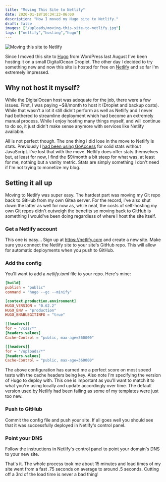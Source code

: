 ```yaml
---
title: "Moving This Site to Netlify"
date: 2020-01-18T10:34:23-06:00
description: "How I moved my Hugo site to Netlify."
draft: false
images: ["/uploads/moving-this-site-to-netlify.jpg"]
tags: ["netlify","hosting","hugo"]
---
```


![Moving this site to Netlify](/uploads/moving-this-site-to-netlify.jpg)

Since I moved this site to [Hugo](https://gohugo.io/) from WordPress last August I've been hosting it on a small DigitalOcean Droplet. The other day I decided to try something new and now this site is hosted for free on [Netlify](https://www.netlify.com/) and so far I'm extremely impressed.

## Why not host it myself?

While the DigitalOcean host was adequate for the job, there were a few issues. First, I was paying ~$8/month to host it (Droplet and backup costs). While that wasn't a lot it still didn't perform as well as Netlify and I never had bothered to streamline deployment which had become an extremely manual process. While I enjoy hosting many things myself, and will continue to do so, it just didn't make sense anymore with services like Netlify available.

All is not perfect though. The one thing I did lose in the move to Netlify is stats. Previously I [had been using GoAccess](https://chriswiegman.com/2019/11/setting-up-private-website-analytics-with-goaccess/) for solid stats without JavaScript. I've lost that with the move. Netlify does offer stats themselves but, at least for now, I find the $9/month a bit steep for what was, at least for me, nothing but a vanity metric. Stats are simply something I don't need if I'm not trying to monetize my blog.

## Setting it all up

Moving to Netlify was super easy. The hardest part was moving my Git repo back to GitHub from my own Gitea server. For the record, I've also shut down the latter as well for now as, while neat, the costs of self-hosting my own Git repos didn't outweigh the benefits so moving back to GitHub is something I would've been doing regardless of where I host the site itself.

### Get a Netlify account

This one is easy... Sign up at https://netlify.com and create a new site. Make sure you connect the Netlify site to your site's GitHub repo. This will allow for automatic deployments when you push to GitHub.

### Add the config

You'll want to add a _netlify.toml_ file to your repo. Here's mine:

```toml
[build]
publish = "public"
command = "hugo --gc --minify"

[context.production.environment]
HUGO_VERSION = "0.62.2"
HUGO_ENV = "production"
HUGO_ENABLEGITINFO = "true"

[[headers]]
for = "/css/*"
[headers.values]
Cache-Control = "public, max-age=360000"

[[headers]]
for = "/uploads/*"
[headers.values]
Cache-Control = "public, max-age=360000"
```

The above configuration has earned me a perfect score on most speed tests with the cache headers being key. Also note I'm specifying the version of Hugo to deploy with. This one is important as you'll want to match it to what you're using locally and update accordingly over time. The default version used by Netlify had been failing as some of my templates were just too new.

### Push to GitHub

Commit the config file and push your site. If all goes well you should see that it was successfully deployed in Netlify's control panel.

### Point your DNS

Follow the instructions in Netlify's control panel to point your domain's DNS to your new site.

That's it. The whole process took me about 15 minutes and load times of my site went from a fast .75 seconds on average to around .5 seconds. Cutting off a 3rd of the load time is never a bad thing!
